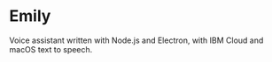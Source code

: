 # Emily
Voice assistant written with Node.js and Electron, with IBM Cloud and macOS text to speech.
